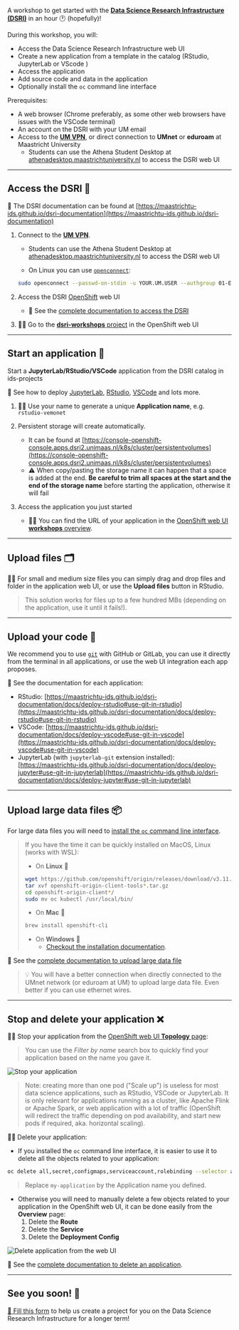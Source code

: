 A workshop to get started with the [**Data Science Research Infrastructure (DSRI)**](https://maastrichtu-ids.github.io/dsri-documentation/) in an hour 🕐 (hopefully)!

During this workshop, you will:

* Access the Data Science Research Infrastructure web UI
* Create a new application from a template in the catalog (RStudio, JupyterLab or VScode )
* Access the application
* Add source code and data in the application
* Optionally install the `oc` command line interface

Prerequisites:

* A web browser (Chrome preferably, as some other web browsers have issues with the VSCode terminal)
* An account on the DSRI with your UM email
* Access to the [**UM VPN**](https://vpn.maastrichtuniversity.nl), or direct connection to **UMnet** or **eduroam** at Maastricht University
  * Students can use the Athena Student Desktop at [athenadesktop.maastrichtuniversity.nl](https://athenadesktop.maastrichtuniversity.nl) to access the DSRI web UI

---

## Access the DSRI 🔑

📖 The DSRI documentation can be found at [https://maastrichtu-ids.github.io/dsri-documentation](https://maastrichtu-ids.github.io/dsri-documentation)

1. Connect to the [**UM VPN**](https://vpn.maastrichtuniversity.nl).

	- Students can use the Athena Student Desktop at [athenadesktop.maastrichtuniversity.nl](https://athenadesktop.maastrichtuniversity.nl) to access the DSRI web UI

	- On Linux you can use [`openconnect`](https://websiteforstudents.com/install-openconnect-ssl-vpn-client-on-ubuntu-18-04-18-04/):

    ```bash
    sudo openconnect --passwd-on-stdin -u YOUR.UM.USER --authgroup 01-Employees vpn-rw1.maastrichtuniversity.nl
    ```

2. Access the DSRI [OpenShift](https://www.okd.io/) web UI

	- 📖 See the [complete documentation to access the DSRI](https://maastrichtu-ids.github.io/dsri-documentation/docs/access-dsri)

3. 👩‍💻 Go to the [**dsri-workshops** project](https://console-openshift-console.apps.dsri2.unimaas.nl/topology/ns/dsri-workshop/graph) in the OpenShift web UI

---

## Start an application 🚀

Start a **JupyterLab/RStudio/VSCode** application from the DSRI catalog in ids-projects

📖 See how to deploy [JupyterLab](https://maastrichtu-ids.github.io/dsri-documentation/docs/deploy-jupyter), [RStudio](https://maastrichtu-ids.github.io/dsri-documentation/docs/deploy-rstudio), [VSCode](https://maastrichtu-ids.github.io/dsri-documentation/docs/deploy-vscode) and lots more.

1. 👨‍💻 Use your name to generate a unique **Application name**, e.g. `rstudio-vemonet`
2. Persistent storage will create automatically.
	- It can be found at [https://console-openshift-console.apps.dsri2.unimaas.nl/k8s/cluster/persistentvolumes](https://console-openshift-console.apps.dsri2.unimaas.nl/k8s/cluster/persistentvolumes)
	- ⚠️ When copy/pasting the storage name it can happen that a space is added at the end. **Be careful to trim all spaces at the start and the end of the storage name** before starting the application, otherwise it will fail

2. Access the application you just started

	- 👩‍💻 You can find the URL of your application in the [OpenShift web UI **workshops** overview](https://console-openshift-console.apps.dsri2.unimaas.nl/project-details/ns/dsri-workshop).

---

## Upload files 🗂️

👨‍💻 For small and medium size files you can simply drag and drop files and folder in the application web UI, or use the **Upload files** button in RStudio.

> This solution works for files up to a few hundred MBs (depending on the application, use it until it fails!).

---

## Upload your code 📜

We recommend you to use [`git`](https://git-scm.com/) with GitHub or GitLab, you can use it directly from the terminal in all applications, or use the web UI integration each app proposes.

📖 See the documentation for each application:

* RStudio: [https://maastrichtu-ids.github.io/dsri-documentation/docs/deploy-rstudio#use-git-in-rstudio](https://maastrichtu-ids.github.io/dsri-documentation/docs/deploy-rstudio#use-git-in-rstudio)
* VSCode: [https://maastrichtu-ids.github.io/dsri-documentation/docs/deploy-vscode#use-git-in-vscode](https://maastrichtu-ids.github.io/dsri-documentation/docs/deploy-vscode#use-git-in-vscode)
* JupyterLab (with `jupyterlab-git` extension installed): [https://maastrichtu-ids.github.io/dsri-documentation/docs/deploy-jupyter#use-git-in-jupyterlab](https://maastrichtu-ids.github.io/dsri-documentation/docs/deploy-jupyter#use-git-in-jupyterlab)

---

## Upload large data files 📦

For large data files you will need to [install the `oc` command line interface](https://maastrichtu-ids.github.io/dsri-documentation/docs/openshift-install).

> If you have the time it can be quickly installed on MacOS, Linux (works with WSL):
>
> * On **Linux** 🐧
>
> ```bash
> wget https://github.com/openshift/origin/releases/download/v3.11.0/openshift-origin-client-tools-v3.11.0-0cbc58b-linux-64bit.tar.gz
> tar xvf openshift-origin-client-tools*.tar.gz
> cd openshift-origin-client*/
> sudo mv oc kubectl /usr/local/bin/
> ```
>
> * On **Mac** 🍎
>
> ```bash
> brew install openshift-cli
> ```
>
> * On **Windows** 🏢 
>   * [Checkout the installation documentation](https://maastrichtu-ids.github.io/dsri-documentation/docs/openshift-install#on-windows).

📖 See the [complete documentation to upload large data file](https://maastrichtu-ids.github.io/dsri-documentation/docs/openshift-load-data)

> 💡 You will have a better connection when directly connected to the UMnet network (or eduroam at UM) to upload large data file. Even better if you can use ethernet wires.

---


## Stop and delete your application ❌

👨‍💻 Stop your application from the [OpenShift web UI **Topology** page](https://console-openshift-console.apps.dsri2.unimaas.nl/topology/ns/dsri-workshop/graph):

> You can use the *Filter by name* search box to quickly find your application based on the name you gave it.

![Stop your application](https://raw.githubusercontent.com/MaastrichtU-IDS/dsri-documentation/master/website/static/img/screenshot_scaledown_pod.png)

> Note: creating more than one pod ("Scale up") is useless for most data science applications, such as RStudio, VSCode or JupyterLab. It is only relevant for applications running as a cluster, like Apache Flink or Apache Spark, or web application with a lot of traffic (OpenShift will redirect the traffic depending on pod availability, and start new pods if required, aka. horizontal scaling).

👩‍💻 Delete your application:

* If you installed the `oc` command line interface, it is easier to use it to delete all the objects related to your application:

```bash
oc delete all,secret,configmaps,serviceaccount,rolebinding --selector app=my-application
```

> Replace `my-application` by the Application name you defined.

* Otherwise you will need to manually delete a few objects related to your application in the OpenShift web UI, it can be done easily from the **Overview** page:
  1. Delete the **Route**
  2. Delete the **Service**
  3. Delete the **Deployment Config** 

<img src="https://raw.githubusercontent.com/MaastrichtU-IDS/dsri-documentation/master/website/static/img/screenshot_delete_application.png" alt="Delete application from the web UI" style="max-width: 100%; max-height: 100%;" />

📖 See the [complete documentation to delete an application](https://maastrichtu-ids.github.io/dsri-documentation/docs/openshift-delete-services#delete-an-application).

---

## See you soon! 👋

[📝 Fill this form](https://docs.google.com/forms/d/e/1FAIpQLSdndn0naNmj2ACpLE5j1S3Ngb1PCXK_Gl7oB-hI_mN4Z_NBQw/viewform) to help us create a project for you on the Data Science Research Infrastructure for a longer term!
